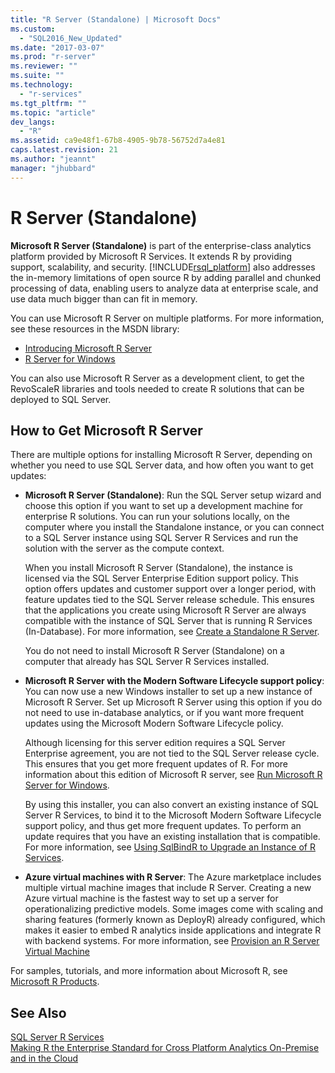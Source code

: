 ```yaml
---
title: "R Server (Standalone) | Microsoft Docs"
ms.custom: 
  - "SQL2016_New_Updated"
ms.date: "2017-03-07"
ms.prod: "r-server"
ms.reviewer: ""
ms.suite: ""
ms.technology: 
  - "r-services"
ms.tgt_pltfrm: ""
ms.topic: "article"
dev_langs: 
  - "R"
ms.assetid: ca9e48f1-67b8-4905-9b78-56752d7a4e81
caps.latest.revision: 21
ms.author: "jeannt"
manager: "jhubbard"
---
```

# R Server (Standalone)
  **Microsoft R Server (Standalone)** is  part of the enterprise-class analytics platform provided by Microsoft R Services.  It extends R by providing support, scalability, and security. [!INCLUDE[rsql_platform](../../advanced-analytics/r-services/includes/rsql-platform-md.md)] also addresses the in-memory limitations of open source R by adding parallel and chunked processing of data, enabling users to analyze data at enterprise scale, and use data much bigger than can fit in memory.  
 
 You can use Microsoft R Server on multiple platforms. For more information, see these resources in the MSDN library:  

+ [Introducing Microsoft R Server](https://msdn.microsoft.com/microsoft-r/rserver)
+ [R Server for Windows](https://msdn.microsoft.com/microsoft-r/rserver-install-windows)

You can also use Microsoft R Server as a development client, to get the RevoScaleR libraries and tools needed to create R solutions that can be deployed to SQL Server.
  
  
## How to Get Microsoft R Server  
 
 There are multiple options for installing Microsoft R Server, depending on whether you need to use SQL Server data, and how often you want to get updates:
 
+ **Microsoft R Server (Standalone)**: Run the SQL Server setup wizard and choose this option if you want to set up a development machine for enterprise R solutions. You can run your solutions locally, on the computer where you install the Standalone instance, or you can connect to a SQL Server instance using SQL Server R Services and run the solution with the server as the compute context. 

    When you install Microsoft R Server (Standalone), the instance is licensed via the SQL Server Enterprise Edition support policy. This option offers updates and customer support over a longer period, with feature updates tied to the SQL Server release schedule. This ensures that the applications you create using Microsoft R Server are always compatible with the instance of SQL Server that is running R Services (In-Database). For more information,  see [Create a Standalone R Server](../../advanced-analytics/r-services/create-a-standalone-r-server.md).  
    
    You do not need to install Microsoft R Server (Standalone) on a computer that already has SQL Server R Services installed. 

+ **Microsoft R Server with the Modern Software Lifecycle support policy**: You can now use a new Windows installer to set up a new instance of Microsoft R Server. Set up Microsoft R Server using this option if you do not need to use in-database analytics, or if you want more frequent updates using the Microsoft Modern Software Lifecycle policy. 

    Although licensing for this server edition requires a SQL Server Enterprise agreement, you are not tied to the SQL Server release cycle. This ensures that you get more frequent updates of R. For more information about this edition of Microsoft R server, see [Run Microsoft R Server for Windows](https://msdn.microsoft.com/microsoft-r/rserver-install-windows).
 
    By using this installer, you can also convert an existing instance of SQL Server R Services, to bind it to the Microsoft Modern Software Lifecycle support policy, and thus get more frequent updates. To perform an update requires that you have an existing installation that is compatible. For more information, see [Using SqlBindR to Upgrade an Instance of R Services](../../advanced-analytics/r-services/use-sqlbindr.exe-to-upgrade-an-instance-of-r-services.md).
 
    
+ **Azure virtual machines with R Server**: The Azure marketplace includes multiple virtual machine images that include R Server. Creating a new Azure virtual machine is the fastest way to set up a server for operationalizing predictive models. Some images come with scaling and sharing features (formerly known as DeployR) already configured, which makes it easier to embed R analytics inside applications and integrate R with backend systems. For more information, see [Provision an R Server Virtual Machine](../../advanced-analytics/r-services/provision-the-r-server-only-sql-server-2016-enterprise-vm-on-azure.md)
  
For samples, tutorials, and more information about Microsoft R, see [Microsoft R Products](https://msdn.microsoft.com/microsoft-r/microsoft-r-getting-started).   
  
## See Also  
 [SQL Server R Services](../../advanced-analytics/r-services/sql-server-r-services.md)   
 [Making R the Enterprise Standard for Cross Platform Analytics On-Premise and in the Cloud](http://blogs.technet.com/b/machinelearning/archive/2016/01/12/making-r-the-enterprise-standard-for-cross-platform-analytics-both-on-premises-and-in-the-cloud.aspx)  
  
  